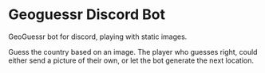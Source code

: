# Geoguessr Discord Bot

GeoGuessr bot for discord, playing with static images.

Guess the country based on an image. The player who guesses right, could either send a picture of their own, or 
let the bot generate the next location.
